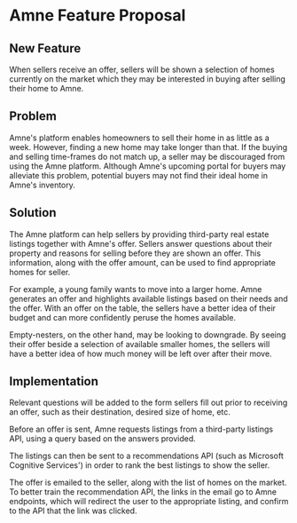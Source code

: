 # Amne Feature Proposal


## New Feature

When sellers receive an offer, sellers will be shown a selection of homes currently on the market which they may be interested in buying after selling their home to Amne.


## Problem
Amne's platform enables homeowners to sell their home in as little as a week. However, finding a new home may take longer than that. If the buying and selling time-frames do not match up, a seller may be discouraged from using the Amne platform. Although Amne's upcoming portal for buyers may alleviate this problem, potential buyers may not find their ideal home in Amne's inventory.


## Solution

The Amne platform can help sellers by providing third-party real estate listings together with Amne's offer. Sellers answer questions about their property and reasons for selling before they are shown an offer. This information, along with the offer amount, can be used to find appropriate homes for seller. 

For example, a young family wants to move into a larger home. Amne generates an offer and highlights available listings based on their needs and the offer. With an offer on the table, the sellers have a better idea of their budget and can more confidently peruse the homes available.

Empty-nesters, on the other hand, may be looking to downgrade. By seeing their offer beside a selection of available smaller homes, the sellers will have a better idea of how much money will be left over after their move.

## Implementation

Relevant questions will be added to the form sellers fill out prior to receiving an offer, such as their destination, desired size of home, etc.

Before an offer is sent, Amne requests listings from a third-party listings API, using a query based on the answers provided.

The listings can then be sent to a recommendations API (such as Microsoft Cognitive Services') in order to rank the best listings to show the seller.

The offer is emailed to the seller, along with the list of homes on the market. To better train the recommendation API, the links in the email go to Amne endpoints, which will redirect the user to the appropriate listing, and confirm to the API that the link was clicked.